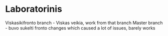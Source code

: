 # Laboratorinis
Viskasikifronto branch - Viskas veikia, work from that branch
Master branch - buvo sukelti fronto changes which caused a lot of issues, barely works
